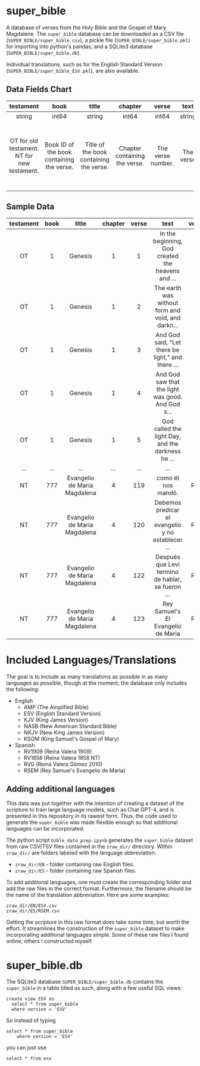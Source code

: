 # super_bible
A database of verses from the Holy Bible and the Gospel of Mary Magdalene. The `super_bible` database can be downloaded as a CSV file (`SUPER_BIBLE/super_bible.csv`), a pickle file (`SUPER_BIBLE/super_bible.pkl`) for importing into python's pandas, and a SQLite3 database (`SUPER_BIBLE/super_bible.db`). 

Individual translations, such as for the English Standard Version (`SUPER_BIBLE/super_bible_ESV.pkl`), are also available.
## Data Fields Chart
|**testament**|**book**|**title**|**chapter**|**verse**|**text**|**version**|**language**|
|:-----:|:-----:|:-----:|:-----:|:-----:|:-----:|:-----:|:-----:|
|string|int64|string|int64|int64|string|string|string|
|OT for old testament. NT for new testament.|Book ID of the book containing the verse.|Title of the book containing the verse.|Chapter containing the verse.|The verse number.|The verse|The translation abbreviation (e.g. KSGM for [King Samuel's Gospel of Mary Magdalene](www.gospelmarymagdalene.com)).|Currently supported langages are English (EN) and Spanish (ES).|

## Sample Data
|testament|book|title|chapter|verse|text|version|language|
|:-:|:-:|:--:|:-:|:-:|:-------:|:-:|:-:|
|OT|	1|	Genesis|	1|	1|	In the beginning, God created the heavens and ...|	ESV|	EN|
|OT|	1|	Genesis|	1|	2|	The earth was without form and void, and darkn...|	ESV|	EN|
|OT|	1|	Genesis|	1|	3|	And God said, "Let there be light," and there ...|	ESV|	EN|
|OT|	1|	Genesis|	1|	4|	And God saw that the light was good. And God s...|	ESV|	EN|
|OT|	1|	Genesis|	1|	5|	God called the light Day, and the darkness he ...|	ESV|	EN|
|...|	...|	...|	...|	...|	...|	...|	...|
|NT|	777|	Evangelio de Maria Magdalena|	4|	119|	como él nos mandó.	|RSEM|	ES|
|NT|	777|	Evangelio de Maria Magdalena|	4|	120|	Debemos predicar el evangelio y no establecer ...	|RSEM|	ES|
|NT|	777|	Evangelio de Maria Magdalena|	4|	122|	Después que Levi termino de hablar, se fueron ...	|RSEM|	ES|
|NT|	777|	Evangelio de Maria Magdalena|	4|	123|	Rey Samuel's El Evangelio de Maria	|RSEM|	ES|

# Included Languages/Translations
The goal is to include as many translations as possible in as many languages as possible, though at the moment, the database only includes the following:

   <ul>
     <li>English
       <ul>
         <li>AMP (The Amplified Bible)</li>
         <li>ESV (English Standard Version)</li>
         <li>KJV (King James Version)</li>
         <li>NASB (New American Standard Bible)</li>
         <li>NKJV (New King James Version)</li>
         <li>KSGM (King Samuel's Gospel of Mary)</li>
       </ul>
     </li>
     <li> Spanish
       <ul>
         <li>RV1909 (Reina Valera 1909)</li>
         <li>RV1858 (Reina Valera 1858 NT)</li>
         <li>RVG (Reina Valera Gómez 2010)</li>
         <li>RSEM (Rey Samuel's Evangelio de Maria)</li>
       </ul>
     </li>
   </ul>
   
## Adding additional languages

This data was put together with the intention of creating a dataset of the scripture to train large language models, such as Chat GPT-4, and is presented in this repository in its rawest form. Thus, the code used to generate the `super_bible` was made flexible enough so that additional languages can be incorporated.

The python script `bible_data_prep.ipynb` generates the `super_bible` dataset from raw CSV/TSV files contained in the `zraw_dir/` directory. Within `zraw_dir/` are folders labeled with the language abbreviation:

* `zraw_dir/EN` - folder containing raw English files.
* `zraw_dir/ES` - folder containing raw Spanish files.

To add additional languages, one must create the corresponding folder and add the raw files in the correct format. Furthermore, the filename should be the name of the translation abbreviation. Here are some examples:

```
zraw_dir/EN/ESV.csv
zraw_dir/ES/RSEM.csv
```

Getting the scripture in this raw format does take some time, but worth the effort. It streamlines the construction of the `super_bible` dataset to make incorporating additional languages simple. Some of these raw files I found online; others I constructed myself.

# super_bible.db

The SQLite3 database `SUPER_BIBLE/super_bible.db` contains the `super_bible` in a table titled as such, along with a few useful SQL views:

    create view ESV as
      select * from super_bible
      where version = 'ESV'

So instead of typing 
    
    select * from super_bible
        where version = 'ESV'

you can just use 
    
    select * from esv
    
